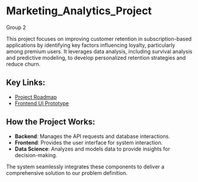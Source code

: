 # Marketing_Analytics_Project

Group 2

This project focuses on improving customer retention in subscription-based applications by identifying key factors influencing loyalty, particularly among premium users. It leverages data analysis, including survival analysis and predictive modeling, to develop personalized retention strategies and reduce churn.



## Key Links:
- [Project Roadmap](https://miro.com/app/board/uXjVLNgys98=/)
- [Frontend UI Prototype](https://www.canva.com/design/DAGUmLz2NaA/52-N9z3R2h_vcs9RnpEqzQ/edit?utm_content=DAGUmLz2NaA&utm_campaign=designshare&utm_medium=link2&utm_source=sharebutton)

## How the Project Works:
- **Backend**: Manages the API requests and database interactions.
- **Frontend**: Provides the user interface for system interaction.
- **Data Science**: Analyzes and models data to provide insights for decision-making.

The system seamlessly integrates these components to deliver a comprehensive solution to our problem definition.
